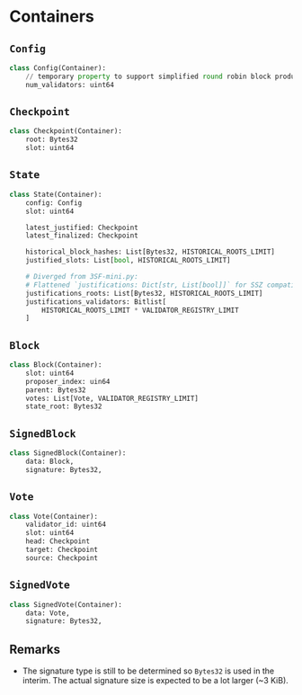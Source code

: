 # Containers

## `Config`

```python
class Config(Container):
    // temporary property to support simplified round robin block production in absence of randao & deposit mechanisms
    num_validators: uint64
```

## `Checkpoint`

```python
class Checkpoint(Container):
    root: Bytes32
    slot: uint64
```

## `State`

```python
class State(Container):
    config: Config
    slot: uint64

    latest_justified: Checkpoint
    latest_finalized: Checkpoint

    historical_block_hashes: List[Bytes32, HISTORICAL_ROOTS_LIMIT]
    justified_slots: List[bool, HISTORICAL_ROOTS_LIMIT]

    # Diverged from 3SF-mini.py:
    # Flattened `justifications: Dict[str, List[bool]]` for SSZ compatibility
    justifications_roots: List[Bytes32, HISTORICAL_ROOTS_LIMIT]
    justifications_validators: Bitlist[
        HISTORICAL_ROOTS_LIMIT * VALIDATOR_REGISTRY_LIMIT
    ]
```

## `Block`

```python
class Block(Container):
    slot: uint64
    proposer_index: uin64
    parent: Bytes32
    votes: List[Vote, VALIDATOR_REGISTRY_LIMIT]
    state_root: Bytes32
```

## `SignedBlock`

```python
class SignedBlock(Container):
    data: Block,
    signature: Bytes32,
```

## `Vote`

```python
class Vote(Container):
    validator_id: uint64
    slot: uint64
    head: Checkpoint
    target: Checkpoint
    source: Checkpoint
```

## `SignedVote`

```python
class SignedVote(Container):
    data: Vote,
    signature: Bytes32,
```

## Remarks

- The signature type is still to be determined so `Bytes32` is used in the
  interim. The actual signature size is expected to be a lot larger (~3 KiB).
